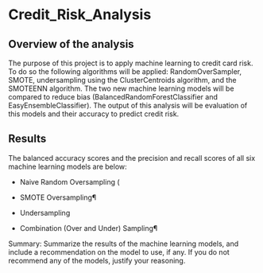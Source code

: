 # Credit_Risk_Analysis

## Overview of the analysis

The purpose of this project is to apply machine learning to credit card risk. To do so the following algorithms will be applied: RandomOverSampler, SMOTE, undersampling using the ClusterCentroids algorithm, and the SMOTEENN algorithm. The two new machine learning models will be compared to reduce bias (BalancedRandomForestClassifier and EasyEnsembleClassifier). The output of this analysis will be evaluation of this models and their accuracy to predict credit risk.

## Results
The balanced accuracy scores and the precision and recall scores of all six machine learning models are below:
- Naive Random Oversampling
(
- SMOTE Oversampling¶

- Undersampling

- Combination (Over and Under) Sampling¶



Summary: Summarize the results of the machine learning models, and include a recommendation on the model to use, if any. If you do not recommend any of the models, justify your reasoning.
